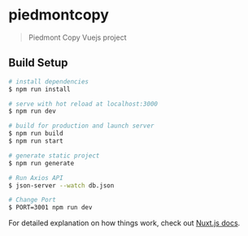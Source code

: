 # piedmontcopy

> Piedmont Copy Vuejs project

## Build Setup

``` bash
# install dependencies
$ npm run install

# serve with hot reload at localhost:3000
$ npm run dev

# build for production and launch server
$ npm run build
$ npm run start

# generate static project
$ npm run generate

# Run Axios API
$ json-server --watch db.json

# Change Port
$ PORT=3001 npm run dev  
```

For detailed explanation on how things work, check out [Nuxt.js docs](https://nuxtjs.org).
